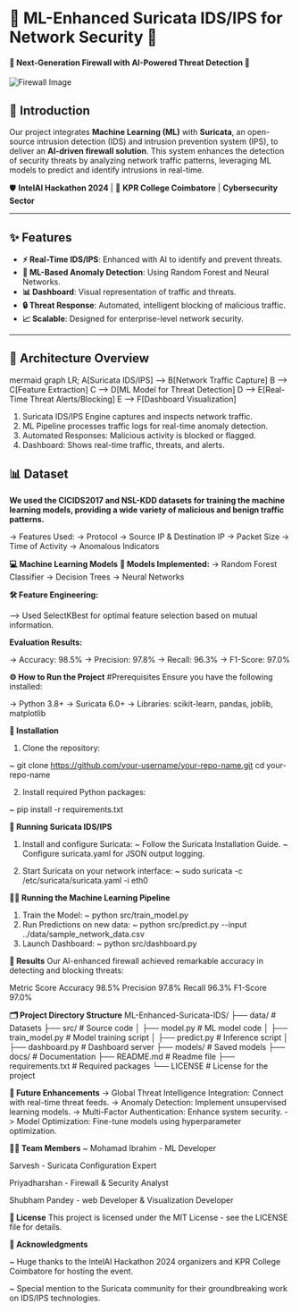 # 🚀 **ML-Enhanced Suricata IDS/IPS for Network Security** 🚀

#### 🔐 **Next-Generation Firewall with AI-Powered Threat Detection** 🔐

![Firewall Image](https://example.com/firewall-image.png)

## 📜 **Introduction**

Our project integrates **Machine Learning (ML)** with **Suricata**, an open-source intrusion detection (IDS) and intrusion prevention system (IPS), to deliver an **AI-driven firewall solution**. This system enhances the detection of security threats by analyzing network traffic patterns, leveraging ML models to predict and identify intrusions in real-time.

🛡️ **IntelAI Hackathon 2024** | 🏫 **KPR College Coimbatore** | **Cybersecurity Sector**

---

## ✨ **Features**

- **⚡ Real-Time IDS/IPS**: Enhanced with AI to identify and prevent threats.
- **🧠 ML-Based Anomaly Detection**: Using Random Forest and Neural Networks.
- **📊 Dashboard**: Visual representation of traffic and threats.
- **🔒 Threat Response**: Automated, intelligent blocking of malicious traffic.
- **📈 Scalable**: Designed for enterprise-level network security.

---

## 📐 **Architecture Overview**

mermaid
graph LR;
    A[Suricata IDS/IPS] --> B[Network Traffic Capture]
    B --> C[Feature Extraction]
    C --> D[ML Model for Threat Detection]
    D --> E[Real-Time Threat Alerts/Blocking]
    E --> F[Dashboard Visualization]


1. Suricata IDS/IPS Engine captures and inspects network traffic.
2. ML Pipeline processes traffic logs for real-time anomaly detection.
3. Automated Responses: Malicious activity is blocked or flagged.
4. Dashboard: Shows real-time traffic, threats, and alerts.



## **📊 Dataset**
**We used the CICIDS2017 and NSL-KDD datasets for training the machine learning models, providing a wide variety of malicious and benign traffic patterns.**

-> Features Used:
-> Protocol
-> Source IP & Destination IP
-> Packet Size
-> Time of Activity
-> Anomalous Indicators




**💻 Machine Learning Models**
**🧠 Models Implemented:**
-> Random Forest Classifier
-> Decision Trees
-> Neural Networks

**🛠 Feature Engineering:**

--> Used SelectKBest for optimal feature selection based on mutual information.

**Evaluation Results:**

-> Accuracy: 98.5%
-> Precision: 97.8%
-> Recall: 96.3%
-> F1-Score: 97.0%

**⚙️ How to Run the Project**
#Prerequisites
Ensure you have the following installed:

-> Python 3.8+
-> Suricata 6.0+
-> Libraries: scikit-learn, pandas, joblib, matplotlib


**🔧 Installation**

1. Clone the repository:

~ git clone https://github.com/your-username/your-repo-name.git
cd your-repo-name

2. Install required Python packages:

~ pip install -r requirements.txt

**🚀 Running Suricata IDS/IPS**
1. Install and configure Suricata:
  ~ Follow the Suricata Installation Guide.
  ~ Configure suricata.yaml for JSON output logging.

2. Start Suricata on your network interface:
  ~ sudo suricata -c /etc/suricata/suricata.yaml -i eth0


**🧑‍💻 Running the Machine Learning Pipeline**
1. Train the Model:
  ~ python src/train_model.py
2. Run Predictions on new data:
  ~ python src/predict.py --input ../data/sample_network_data.csv
3. Launch Dashboard:
  ~ python src/dashboard.py


**🎯 Results**
Our AI-enhanced firewall achieved remarkable accuracy in detecting and blocking threats:

Metric	    Score
Accuracy	98.5%
Precision	97.8%
Recall	    96.3%
F1-Score	97.0%


**🗂️ Project Directory Structure**
ML-Enhanced-Suricata-IDS/
├── data/                   # Datasets
├── src/                    # Source code
│   ├── model.py            # ML model code
│   ├── train_model.py      # Model training script
│   ├── predict.py          # Inference script
│   ├── dashboard.py        # Dashboard server
├── models/                 # Saved models
├── docs/                   # Documentation
├── README.md               # Readme file
├── requirements.txt        # Required packages
└── LICENSE                 # License for the project


**🌟 Future Enhancements**
-> Global Threat Intelligence Integration: Connect with real-time threat feeds.
-> Anomaly Detection: Implement unsupervised learning models.
-> Multi-Factor Authentication: Enhance system security.
-> Model Optimization: Fine-tune models using hyperparameter optimization.




**🧑‍💻 Team Members**
~ Mohamad Ibrahim - ML Developer

Sarvesh - Suricata Configuration Expert

Priyadharshan - Firewall & Security Analyst

Shubham Pandey - web Developer & Visualization Developer


**📜 License**
This project is licensed under the MIT License - see the LICENSE file for details.





**🙌 Acknowledgments**

~ Huge thanks to the IntelAI Hackathon 2024 organizers and KPR College Coimbatore for hosting the event.

~ Special mention to the Suricata community for their groundbreaking work on IDS/IPS technologies.







